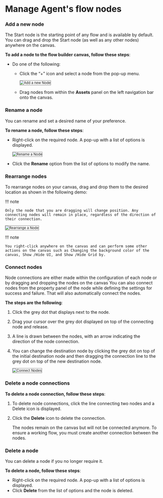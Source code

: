 # Manage Agent's flow nodes


### Add a new node

The Start node is the starting point of any flow and is available by default. You can drag and drop the Start node (as well as any other nodes) anywhere on the canvas.

**To add a node to the flow builder canvas, follow these steps**:

* Do one of the following:
    * Click the “+” icon and select a node from the pop-up menu.

        <img src="../images/add-a-new-node.png" alt="Add a new Node" title="Add a new Node" style="border: 1px solid gray; zoom:80%;">

    * Drag nodes from within the **Assets** panel on the left navigation bar onto the canvas.


### Rename a node

You can rename and set a desired name of your preference.

**To rename a node, follow these steps**:

* Right-click on the required node. A pop-up with a list of options is displayed.

    <img src="../images/rename-a-node.png" alt="Rename a Node" title="Rename a Node" style="border: 1px solid gray; zoom:80%;">

* Click the **Rename** option from the list of options to modify the name.


### Rearrange nodes

To rearrange nodes on your canvas, drag and drop them to the desired location as shown in the following demo:

!!! note

    Only the node that you are dragging will change position. Any connecting nodes will remain in place, regardless of the direction of their connection.

<img src="../images/rearrange-a-node.gif" alt="Rearrange a Node" title="Rearrange a Node" style="border: 1px solid gray; zoom:80%;">

!!! note

    You right-click anywhere on the canvas and can perform some other actions on the canvas such as Changing the background color of the canvas, Show /Hide UI, and Show /Hide Grid by.


### Connect nodes

Node connections are either made within the configuration of each node or by dragging and dropping the nodes on the canvas You can also connect nodes from the property panel of the node while defining the settings for success and failure. That will also automatically connect the nodes.

**The steps are the following**:


1. Click the grey dot that displays next to the node.
2. Drag your cursor over the grey dot displayed on top of the connecting node and release.
3. A line is drawn between the nodes, with an arrow indicating the direction of the node connection.
4. You can change the destination node by clicking the grey dot on top of the initial destination node and then dragging the connection line to the grey dot on top of the new destination node.

    <img src="../images/connect-nodes.gif" alt="Connect Nodes" title="Connect Nodes" style="border: 1px solid gray; zoom:80%;">


### Delete a node connections

**To delete a node connection, follow these steps**:

1. To delete node connections, click the line connecting two nodes and a Delete icon is displayed.
2. Click the **Delete** icon to delete the connection.

    The nodes remain on the canvas but will not be connected anymore. To ensure a working flow, you must create another connection between the nodes.


### Delete a node

You can delete a node if you no longer require it.

**To delete a node, follow these steps**:

* Right-click on the required node. A pop-up with a list of options is displayed.
* Click **Delete** from the list of options and the node is deleted.